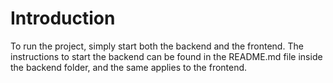 # Introduction

To run the project, simply start both the backend and the frontend. The instructions to start the backend can be found in the README.md file inside the backend folder, and the same applies to the frontend.
